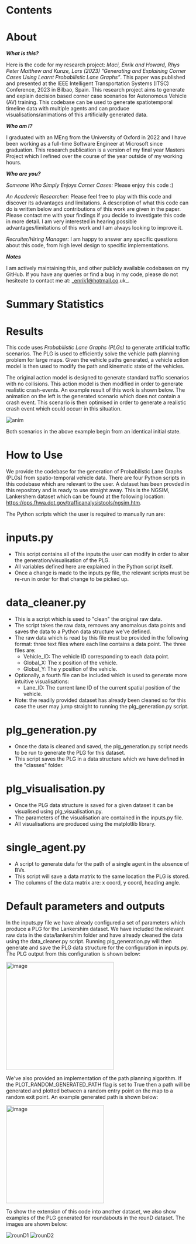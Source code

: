 # Contents

# About

**_What is this?_**

Here is the code for my research project: _Maci, Enrik and Howard, Rhys Peter Matthew and Kunze, Lars (2023) ”Generating and Explaining Corner Cases Using Learnt Probabilistic Lane Graphs”_. This paper was published and presented at the IEEE Intelligent Transportation Systems (ITSC) Conference, 2023 in Bilbao, Spain. This research project aims to generate and explain decision based corner case scenarios for Autonomous Vehicle (AV) training. This codebase can be used to generate spatiotemporal timeline data with multiple agents and can produce visualisations/animations of this artificially generated data.

**_Who am I?_**

I graduated with an MEng from the University of Oxford in 2022 and I have been working as a full-time Software Engineer at Microsoft since graduation. This research publication is a version of my final year Masters Project which I refined over the course of the year outside of my working hours.

**_Who are you?_**

_Someone Who Simply Enjoys Corner Cases:_ Please enjoy this code :)

_An Academic Researcher:_ Please feel free to play with this code and discover its advantages and limitations. A description of what this code can do is written below and contributions of this work are given in the paper. Please contact me with your findings if you decide to investigate this code in more detail. I am very interested in hearing possible advantages/limitations of this work and I am always looking to improve it.

_Recruiter/Hiring Manager:_ I am happy to answer any specific questions about this code, from high level design to specific implementations.

**_Notes_**

I am actively maintaining this, and other publicly available codebases on my GitHub. If you have any queries or find a bug in my code, please do not hesiteate to contact me at: _enrik1@hotmail.co.uk_.

# Summary Statistics

# Results

This code uses _Probabilistic Lane Graphs (PLGs)_ to generate artificial traffic scenarios. The PLG is used to efficiently solve the vehicle path planning problem for large maps. Given the vehicle paths generated, a vehicle action model is then used to modify the path and kinematic state of the vehicles.

The original action model is designed to generate standard traffic scenarios with no collisions. This action model is then modified in order to generate realistic crash-events. An example result of this work is shown below. The animation on the left is the generated scenario which does not contain a crash event. This scenario is then optimised in order to generate a realistic crash event which could occurr in this situation.

![anim](https://github.com/enrikmaci4/probabilistic-lane-graph-project/assets/102254720/3e04f71d-2918-4925-9b35-962f93772b27)

Both scenarios in the above example begin from an identical initial state.

# How to Use

We provide the codebase for the generation of Probabilistic Lane Graphs (PLGs) from spatio-temporal vehicle data. There are four Python scripts in this codebase which are relevant to the user. A dataset has been provded in this repository and is ready to use straight away. This is the NGSIM, Lankershem dataset which can be found at the following location: https://ops.fhwa.dot.gov/trafficanalysistools/ngsim.htm.

The Python scripts which the user is required to manually run are:

# inputs.py
- This script contains all of the inputs the user can modify in order to alter the generation/visualisation of the PLG.
- All variables defined here are explained in the Python script itself.
- Once a change is made to the inputs.py file, the relevant scripts must be re-run in order for that change to be picked up.

# data_cleaner.py
- This is a script which is used to "clean" the original raw data.
- The script takes the raw data, removes any anomalous data points and saves the data to a Python data structure we've defined.
- The raw data which is read by this file must be provided in the following format: three text files where each line contains a data point. The three files are:
  - Vehicle_ID: The vehicle ID corresponding to each data point.
  - Global_X: The x position of the vehicle.
  - Global_Y: The y position of the vehicle.
- Optionally, a fourth file can be included which is used to generate more intuitive visualisations:
  - Lane_ID: The current lane ID of the current spatial position of the vehicle.
- Note: the readily provided dataset has already been cleaned so for this case the user may jump straight to running the plg_generation.py script.

# plg_generation.py
- Once the data is cleaned and saved, the plg_generation.py script needs to be run to generate the PLG for this dataset.
- This script saves the PLG in a data structure which we have defined in the "classes" folder.

# plg_visualisation.py
- Once the PLG data structure is saved for a given dataset it can be visualised using plg_visualisation.py.
- The parameters of the visualisation are contained in the inputs.py file.
- All visualisations are produced using the matplotlib library.

# single_agent.py
- A script to generate data for the path of a single agent in the absence of BVs.
- This script will save a data matrix to the same location the PLG is stored.
- The columns of the data matrix are: x coord, y coord, heading angle.

# Default parameters and outputs
In the inputs.py file we have already configured a set of parameters which produce a PLG for the Lankershim dataset. We have included the relevant raw data in the data/lankershim folder and have already cleaned the data using the data_cleaner.py script. Running plg_generation.py will then generate and save the PLG data structure for the configuration in inputs.py. The PLG output from this configuration is shown below:

<img width="294" alt="image" src="https://user-images.githubusercontent.com/102254720/236274646-6055f0c3-b591-49fe-bd8f-2c060660603a.png">

We've also provided an implementation of the path planning algorithm. If the PLOT_RANDOM_GENERATED_PATH flag is set to True then a path will be generated and plotted between a random entry point on the map to a random exit point. An example generated path is shown below:

<img width="267" alt="image" src="https://user-images.githubusercontent.com/102254720/236272942-bfa69f40-1e3a-4547-9523-f3cc1b498e05.png">

To show the extension of this code into another dataset, we also show examples of the PLG generated for roundabouts in the rounD dataset. The images are shown below:

![rounD1](https://github.com/enrikmaci4/plg-generation/assets/102254720/f71ece6e-11b6-4357-bdf2-49d7ee8a539c)
![rounD2](https://github.com/enrikmaci4/plg-generation/assets/102254720/1e42a615-2d40-48e0-954f-5e0311d176a2)



